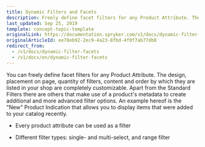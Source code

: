```yaml
---
title: Dynamic Filters and Facets
description: Freely define facet filters for any Product Attribute. The design, placement on page, quantity of filters, content and order are completely customizable.
last_updated: Sep 25, 2019
template: concept-topic-template
originalLink: https://documentation.spryker.com/v1/docs/dynamic-filter-facets
originalArticleId: ee78eb92-2ec9-4a23-8fbd-4f0f7ab77db8
redirect_from:
  - /v1/docs/dynamic-filter-facets
  - /v1/docs/en/dynamic-filter-facets
---
```


You can freely define facet filters for any Product Attribute. The design, placement on page, quantity of filters, content and order by which they are listed in your shop are completely customizable. Apart from the Standard Filters there are others that make use of a product's metadata to create additional and more advanced filter options. An example hereof is the "New" Product Indication that allows you to display items that were added to your catalog recently.

- Every product attribute can be used as a filter

- Different filter types: single- and multi-select, and range filter
